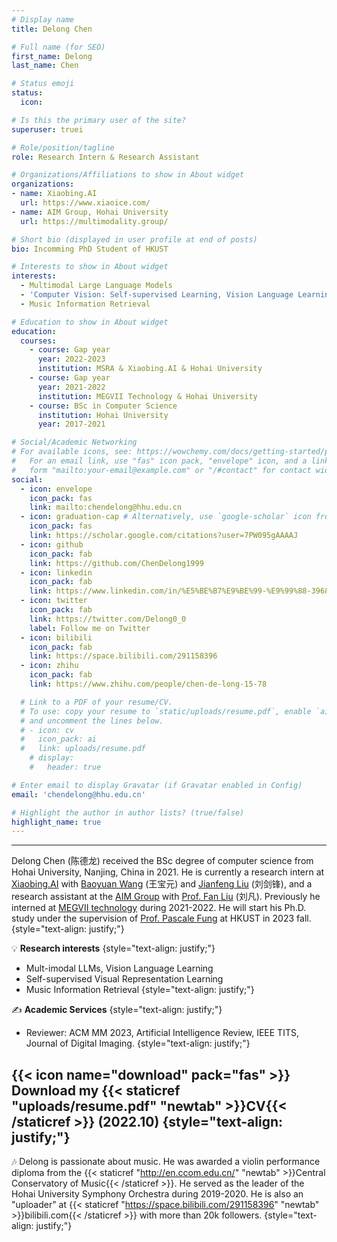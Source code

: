```yaml
---
# Display name
title: Delong Chen

# Full name (for SEO)
first_name: Delong
last_name: Chen

# Status emoji
status:
  icon:

# Is this the primary user of the site?
superuser: truei

# Role/position/tagline
role: Research Intern & Research Assistant

# Organizations/Affiliations to show in About widget
organizations:
- name: Xiaobing.AI
  url: https://www.xiaoice.com/
- name: AIM Group, Hohai University
  url: https://multimodality.group/

# Short bio (displayed in user profile at end of posts)
bio: Incomming PhD Student of HKUST

# Interests to show in About widget
interests:
  - Multimodal Large Language Models
  - 'Computer Vision: Self-supervised Learning, Vision Language Learning'
  - Music Information Retrieval

# Education to show in About widget
education:
  courses:
    - course: Gap year
      year: 2022-2023
      institution: MSRA & Xiaobing.AI & Hohai University
    - course: Gap year
      year: 2021-2022
      institution: MEGVII Technology & Hohai University
    - course: BSc in Computer Science
      institution: Hohai University
      year: 2017-2021

# Social/Academic Networking
# For available icons, see: https://wowchemy.com/docs/getting-started/page-builder/#icons
#   For an email link, use "fas" icon pack, "envelope" icon, and a link in the
#   form "mailto:your-email@example.com" or "/#contact" for contact widget.
social:
  - icon: envelope
    icon_pack: fas
    link: mailto:chendelong@hhu.edu.cn
  - icon: graduation-cap # Alternatively, use `google-scholar` icon from `ai` icon pack
    icon_pack: fas
    link: https://scholar.google.com/citations?user=7PW095gAAAAJ
  - icon: github
    icon_pack: fab
    link: https://github.com/ChenDelong1999
  - icon: linkedin
    icon_pack: fab
    link: https://www.linkedin.com/in/%E5%BE%B7%E9%BE%99-%E9%99%88-39685615b
  - icon: twitter
    icon_pack: fab
    link: https://twitter.com/Delong0_0
    label: Follow me on Twitter
  - icon: bilibili
    icon_pack: fab
    link: https://space.bilibili.com/291158396
  - icon: zhihu
    icon_pack: fab
    link: https://www.zhihu.com/people/chen-de-long-15-78

  # Link to a PDF of your resume/CV.
  # To use: copy your resume to `static/uploads/resume.pdf`, enable `ai` icons in `params.yaml`,
  # and uncomment the lines below.
  # - icon: cv
  #   icon_pack: ai
  #   link: uploads/resume.pdf
    # display:
    #   header: true

# Enter email to display Gravatar (if Gravatar enabled in Config)
email: 'chendelong@hhu.edu.cn'

# Highlight the author in author lists? (true/false)
highlight_name: true
---
```

---

Delong Chen (陈德龙) received the BSc degree of computer science from Hohai University, Nanjing, China in 2021. He is currently a research intern at [Xiaobing.AI](https://www.xiaoice.com/) with [Baoyuan Wang](https://sites.google.com/site/zjuwby/) (王宝元) and [Jianfeng Liu](https://www.linkedin.com/in/jianfeng-liu-9539897b/) (刘剑锋), and a research assistant at the [AIM Group](https://multimodality.group/) with [Prof. Fan Liu](https://multimodality.group/author/%E5%88%98%E5%87%A1/) (刘凡). Previously he interned at [MEGVII technology](https://en.megvii.com) during 2021-2022. He will start his Ph.D. study under the supervision of [Prof. Pascale Fung](https://pascale.home.ece.ust.hk/about.html) at HKUST in 2023 fall.
{style="text-align: justify;"}


💡 **Research interests**
{style="text-align: justify;"}
  - Mult-imodal LLMs, Vision Language Learning
  - Self-supervised Visual Representation Learning
  - Music Information Retrieval
{style="text-align: justify;"}


✍ **Academic Services**
{style="text-align: justify;"}
  - Reviewer: ACM MM 2023, Artificial Intelligence Review, IEEE TITS, Journal of Digital Imaging.
{style="text-align: justify;"}

{{< icon name="download" pack="fas" >}} Download my {{< staticref "uploads/resume.pdf" "newtab" >}}CV{{< /staticref >}} (2022.10)
{style="text-align: justify;"}
---


🎶 Delong is passionate about music. He was awarded a violin performance diploma from the {{< staticref "http://en.ccom.edu.cn/" "newtab" >}}Central Conservatory of Music{{< /staticref >}}. 
He served as the leader of the Hohai University Symphony Orchestra during 2019-2020. 
He is also an "uploader" at {{< staticref "https://space.bilibili.com/291158396" "newtab" >}}bilibili.com{{< /staticref >}} with more than 20k followers.
{style="text-align: justify;"}
